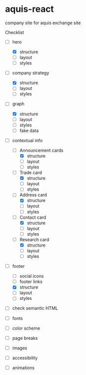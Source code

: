 # aquis-react

company site for aquis exchange site

Checklist

- [ ] hero

  - [x] structure
  - [ ] layout
  - [ ] styles

- [ ] company strategy

  - [x] structure
  - [ ] layout
  - [ ] styles

- [ ] graph

  - [x] structure
  - [ ] layout
  - [ ] styles
  - [ ] fake data

- [ ] contextual info

  - [ ] Announcement cards
    - [x] structure
    - [ ] layout
    - [ ] styles
  - [ ] Trade card
    - [x] structure
    - [ ] layout
    - [ ] styles
  - [ ] Address card
    - [x] structure
    - [ ] layout
    - [ ] styles
  - [ ] Contact card
    - [x] structure
    - [ ] layout
    - [ ] styles
  - [ ] Research card
    - [x] structure
    - [ ] layout
    - [ ] styles

- [ ] footer

  - [ ] social icons
  - [ ] footer links
  - [x] structure
  - [ ] layout
  - [ ] styles

- [ ] check semantic HTML
- [ ] fonts
- [ ] color scheme
- [ ] page breaks
- [ ] images
- [ ] accessibility
- [ ] animations
